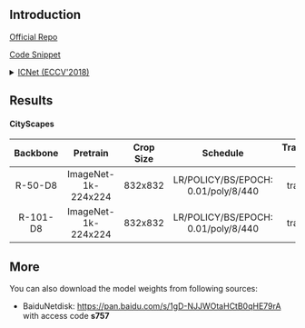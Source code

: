 ## Introduction

<a href="https://github.com/hszhao/ICNet">Official Repo</a>

<a href="https://github.com/SegmentationBLWX/sssegmentation/blob/main/ssseg/modules/models/segmentors/icnet/icnet.py">Code Snippet</a>

<details>
<summary align="left"><a href="https://arxiv.org/pdf/1704.08545.pdf">ICNet (ECCV'2018)</a></summary>

```latex
@inproceedings{zhao2018icnet,
    title={Icnet for real-time semantic segmentation on high-resolution images},
    author={Zhao, Hengshuang and Qi, Xiaojuan and Shen, Xiaoyong and Shi, Jianping and Jia, Jiaya},
    booktitle={Proceedings of the European conference on computer vision (ECCV)},
    pages={405--420},
    year={2018}
}
```

</details>


## Results

#### CityScapes

| Backbone  | Pretrain               | Crop Size  | Schedule                            | Train/Eval Set  | mIoU   | Download                                                                                                                                                                                                                                                                                                                                                                                       |
| :-:       | :-:                    | :-:        | :-:                                 | :-:             | :-:    | :-:                                                                                                                                                                                                                                                                                                                                                                                            |
| R-50-D8   | ImageNet-1k-224x224    | 832x832    | LR/POLICY/BS/EPOCH: 0.01/poly/8/440 | train/val       | 76.60% | [cfg](https://raw.githubusercontent.com/SegmentationBLWX/sssegmentation/main/ssseg/configs/icnet/icnet_resnet50os8_cityscapes.py) &#124; [model](https://github.com/SegmentationBLWX/modelstore/releases/download/ssseg_icnet/icnet_resnet50os8_cityscapes.pth) &#124; [log](https://github.com/SegmentationBLWX/modelstore/releases/download/ssseg_icnet/icnet_resnet50os8_cityscapes.log)    |
| R-101-D8  | ImageNet-1k-224x224    | 832x832    | LR/POLICY/BS/EPOCH: 0.01/poly/8/440 | train/val       | 76.27% | [cfg](https://raw.githubusercontent.com/SegmentationBLWX/sssegmentation/main/ssseg/configs/icnet/icnet_resnet101os8_cityscapes.py) &#124; [model](https://github.com/SegmentationBLWX/modelstore/releases/download/ssseg_icnet/icnet_resnet101os8_cityscapes.pth) &#124; [log](https://github.com/SegmentationBLWX/modelstore/releases/download/ssseg_icnet/icnet_resnet101os8_cityscapes.log) |


## More

You can also download the model weights from following sources:

- BaiduNetdisk: https://pan.baidu.com/s/1gD-NJJWOtaHCtB0qHE79rA with access code **s757**